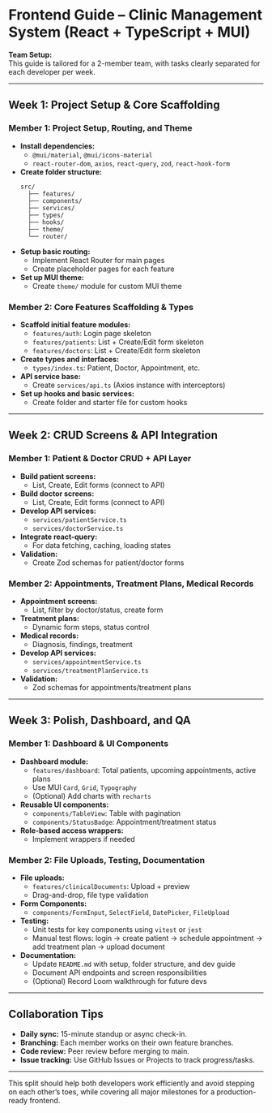 # Frontend Guide – Clinic Management System (React + TypeScript + MUI)

**Team Setup:**  
This guide is tailored for a 2-member team, with tasks clearly separated for each developer per week.

---

## Week 1: Project Setup & Core Scaffolding

### Member 1: Project Setup, Routing, and Theme

- **Install dependencies:**  
  - `@mui/material`, `@mui/icons-material`
  - `react-router-dom`, `axios`, `react-query`, `zod`, `react-hook-form`
- **Create folder structure:**  
  ```
  src/
    ├── features/        
    ├── components/      
    ├── services/         
    ├── types/            
    ├── hooks/            
    ├── theme/           
    └── router/           
  ```
- **Setup basic routing:**  
  - Implement React Router for main pages
  - Create placeholder pages for each feature
- **Set up MUI theme:**  
  - Create `theme/` module for custom MUI theme

### Member 2: Core Features Scaffolding & Types

- **Scaffold initial feature modules:**  
  - `features/auth`: Login page skeleton
  - `features/patients`: List + Create/Edit form skeleton
  - `features/doctors`: List + Create/Edit form skeleton
- **Create types and interfaces:**  
  - `types/index.ts`: Patient, Doctor, Appointment, etc.
- **API service base:**  
  - Create `services/api.ts` (Axios instance with interceptors)
- **Set up hooks and basic services:**  
  - Create folder and starter file for custom hooks

---

## Week 2: CRUD Screens & API Integration

### Member 1: Patient & Doctor CRUD + API Layer

- **Build patient screens:**  
  - List, Create, Edit forms (connect to API)
- **Build doctor screens:**  
  - List, Create, Edit forms (connect to API)
- **Develop API services:**  
  - `services/patientService.ts`
  - `services/doctorService.ts`
- **Integrate react-query:**  
  - For data fetching, caching, loading states
- **Validation:**  
  - Create Zod schemas for patient/doctor forms

### Member 2: Appointments, Treatment Plans, Medical Records

- **Appointment screens:**  
  - List, filter by doctor/status, create form
- **Treatment plans:**  
  - Dynamic form steps, status control
- **Medical records:**  
  - Diagnosis, findings, treatment
- **Develop API services:**  
  - `services/appointmentService.ts`
  - `services/treatmentPlanService.ts`
- **Validation:**  
  - Zod schemas for appointments/treatment plans

---

## Week 3: Polish, Dashboard, and QA

### Member 1: Dashboard & UI Components

- **Dashboard module:**  
  - `features/dashboard`: Total patients, upcoming appointments, active plans
  - Use MUI `Card`, `Grid`, `Typography`
  - (Optional) Add charts with `recharts`
- **Reusable UI components:**  
  - `components/TableView`: Table with pagination
  - `components/StatusBadge`: Appointment/treatment status
- **Role-based access wrappers:**  
  - Implement wrappers if needed

### Member 2: File Uploads, Testing, Documentation

- **File uploads:**  
  - `features/clinicalDocuments`: Upload + preview
  - Drag-and-drop, file type validation
- **Form Components:**  
  - `components/FormInput`, `SelectField`, `DatePicker`, `FileUpload`
- **Testing:**  
  - Unit tests for key components using `vitest` or `jest`
  - Manual test flows: login → create patient → schedule appointment → add treatment plan → upload document
- **Documentation:**  
  - Update `README.md` with setup, folder structure, and dev guide
  - Document API endpoints and screen responsibilities
  - (Optional) Record Loom walkthrough for future devs

---

## Collaboration Tips

- **Daily sync:** 15-minute standup or async check-in.
- **Branching:** Each member works on their own feature branches.
- **Code review:** Peer review before merging to main.
- **Issue tracking:** Use GitHub Issues or Projects to track progress/tasks.

---

This split should help both developers work efficiently and avoid stepping on each other’s toes, while covering all major milestones for a production-ready frontend.
